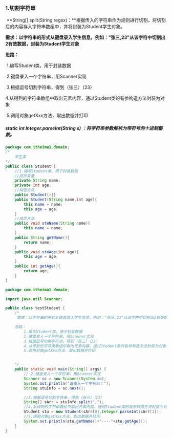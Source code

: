 ### 1.切割字符串

​	**String[] split(String regex)：**根据传入的字符串作为规则进行切割，将切割后的内容存入字符串数组中，并将封装为Student学生对象。

**需求：以字符串的形式从键盘录入学生信息，例如："张三,23"从该字符中切割出2有效数据，封装为Student学生对象**

**思路：**

​	1.编写Student类，用于封装数据

​	2.键盘录入一个字符串，用Scanner实现

​	3.根据逗号切割字符串，得到（张三）（23）

​	4.从得到的字符串数组中取出元素内容，通过Student类的有参构造方法封装为对象

​	5.调用对象getXxx方法，取出数据并打印

##### static int Integer.parseInt(String s) ：将字符串参数解析为带符号的十进制整数。

```java
package com.itheima1.domain;
/*
    学生类
*/
public class Student {
    //1.编写Student类，用于封装数据
    //成员变量
    private String name;
    private int age;
    //构造方法
    public Student(){}
    public Student(String name,int age){
        this.name = name;
        this.age = age;
    }
    //成员方法
    public void steName(String name){
        this.name = name;
    }
    public String getName(){
        return name;
    }
    public void steAge(int age){
        this.age = age;
    }
    public int getAge(){
        return age;
    }
}
```

```java
package com.itheima1.domain;

import java.util.Scanner;

public class testStudent {
    /*
     需求：以字符串的形式从键盘录入学生信息，例如："张三,23"从该字符中切割出2有效数据，封装为Student学生对象

    思路：
        1.编写Student类，用于封装数据
        2.键盘录入一个字符串，用Scanner实现
        3.根据逗号切割字符串，得到（张三）（23）
        4.从得到的字符串数组中取出元素内容，通过Student类的有参构造方法封装为对象
        5.调用对象getXxx方法，取出数据并打印


    */
    public static void main(String[] args) {
        // 2.键盘录入一个字符串，用Scanner实现
        Scanner sc = new Scanner(System.in);
        System.out.println("请输入一个字符串：");
        String stuInfo = sc.next();

        //3.根据逗号切割字符串，得到（张三）（23）
        String[] sArr = stuInfo.split(",");
        //4.从得到的字符串数组中取出元素内容，通过Student类的有参构造方法封装为对象
        Student stu = new Student(sArr[0],Integer.parseInt(sArr[1]);
        //5.调用对象getXxx方法，取出数据并打印
        System.out.println(stu.getName()+"----"+stu.getAge());
    }
}
```